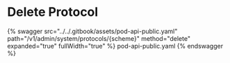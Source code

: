 # Delete Protocol

{% swagger src="../../.gitbook/assets/pod-api-public.yaml" path="/v1/admin/system/protocols/{scheme}" method="delete" expanded="true" fullWidth="true" %} pod-api-public.yaml {% endswagger %}
